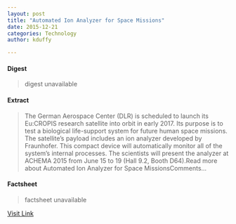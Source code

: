 ```yaml
---
layout: post
title: "Automated Ion Analyzer for Space Missions"
date: 2015-12-21
categories: Technology
author: kduffy

---
```



#### Digest
>digest unavailable

#### Extract
>The German Aerospace Center (DLR) is scheduled to launch its Eu:CROPIS research satellite into orbit in early 2017. Its purpose is to test a biological life-support system for future human space missions. The satellite’s payload includes an ion analyzer developed by Fraunhofer. This compact device will automatically monitor all of the system’s internal processes. The scientists will present the analyzer at ACHEMA 2015 from June 15 to 19 (Hall 9.2, Booth D64).Read more about Automated Ion Analyzer for Space MissionsComments...

#### Factsheet
>factsheet unavailable

[Visit Link](http://www.pddnet.com/news/2015/06/automated-ion-analyzer-space-missions)


